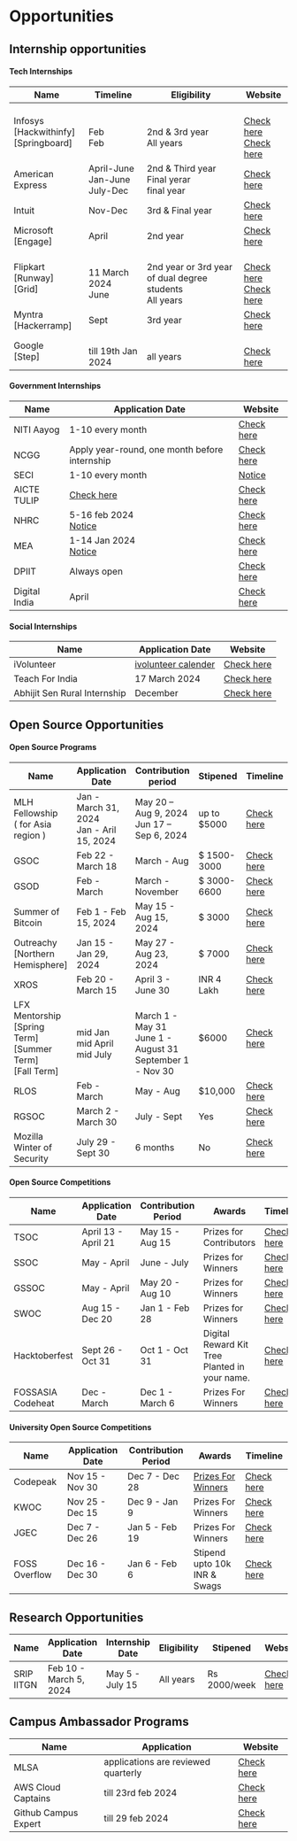 # Opportunities

## Internship opportunities 

#### Tech Internships

| Name                |     Timeline      |  Eligibility     |                      Website                                     |
|---------------------|-------------------|------------------|------------------------------------------------------------------|
| Infosys <br> [Hackwithinfy] <br> [Springboard] | <br> Feb <br> Feb      | <br> 2nd & 3rd year <br> All years  | <br>  [Check here](https://www.infosys.com/careers/hackwithinfy.html) <br> [Check here](https://infyspringboard.onwingspan.com/web/en/page/embed-gno?survey=2017)| 
| American Express    | April-June <br> Jan-June <br> July-Dec | 2nd & Third year <br> Final yerar <br> final year | [Check here](https://www.americanexpress.com/en-us/careers/student-programs/global-students-page.html) |             
| Intuit              | Nov-Dec           |  3rd & Final year| [Check here](https://www.intuit.com/careers/programs/internships/) |             
| Microsoft <br> [Engage] | April         | 2nd year         | [Check here](https://www.microsoft.com/en-ie/earlycareers/internsapprenticeships) |                           
| Flipkart <br> [Runway] <br> [Grid]| <br> 11 March 2024 <br> June | <br> 2nd year or 3rd year of dual degree students <br> All years | <br> [Check here](https://unstop.com/competitions/flipkart-runway-season-4-flipkart-901610) <br> [Check here]()|             
| Myntra <br> [Hackerramp] |  Sept        |  3rd year        | [Check here]() |                           
| Google <br> [Step]  | <br> till 19th Jan 2024 <br>   | <br> all years | <br> [Check here](https://www.proelevate.in/job/step-student-training-in-engineering-programme-internship-1) |       | Optum <br> [Stratethon] | Nov           |  2nd year        | [Check here](https://www.optum.in/about/careers.html) |              

#### Government Internships

| Name                | Application Date  |                     Website                      |    
|---------------------|-------------------|--------------------------------------------------|
|    NITI Aayog       | 1-10 every month  | [Check here](https://www.niti.gov.in/internship) |                           
|    NCGG             | Apply year-round, one month before internship | [Check here](http://www.ncgg.org.in/training/) |                           
|    SECI             | 1-10 every month  | [Notice](https://www.seci.co.in/page/seci-internship) |                           
|    AICTE TULIP      | [Check here](https://internship.aicte-india.org/fetch_ubl1.php) | [Check here](https://internship.aicte-india.org/module_ulb/Dashboard/TulipMain/) |                   
|    NHRC             | 5-16 feb 2024 <br> [Notice](https://nhrc.nic.in/sites/default/files/OSTI%205%20to%2016%20feb.%202024.pdf) | [Check here](https://nhrc.nic.in/training-programmes/short-term-internship-programme) |                           
|    MEA              | 1-14 Jan 2024 <br> [Notice](https://internship.mea.gov.in/Timeline_Intern_Prog_2024_Term_I)| [Check here](https://internship.mea.gov.in/internship) |                  
|    DPIIT            | Always open       | [Check here](https://dpiit.gov.in/internship-scheme-0) |                           
|    Digital India    | April             | [Check here](https://www.meity.gov.in/schemes) |                                                      

#### Social Internships

| Name                         | Application Date  |                  Website                       |
|------------------------------|-------------------|------------------------------------------------|
| iVolunteer                   | [ivolunteer calender](https://www.ivolunteer.in/calendar)          |  [Check here](https://www.ivolunteer.in/) |
| Teach For India              |  17 March 2024    | [Check here](https://apply.teachforindia.org/) |
| Abhijit Sen Rural Internship |  December         |  [Check here](https://nfi.org.in/internship)|

## Open Source Opportunities

#### Open Source Programs

|                    Name                    |                 Application Date                 |            Contribution period                 | Stipened      | Timeline  |
|--------------------------------------------|--------------------------------------------------|------------------------------------------------|---------------|-----------|                  
|    MLH Fellowship <br> ( for Asia region ) | Jan - March 31, 2024 <br> Jan - Aril 15, 2024    | May 20 – Aug 9, 2024 <br> Jun 17 – Sep 6, 2024 | up to $5000   | [Check here](https://fellowship.mlh.io/programs/open-source) |
|                    GSOC                    |   Feb 22 - March 18     |  March - Aug   | $ 1500-3000  | [Check here](https://developers.google.com/open-source/gsoc/timeline) |                
|                    GSOD                    | Feb - March  |  March - November  | $ 3000-6600  | [Check here](https://developers.google.com/season-of-docs/docs/timeline) |
|               Summer of Bitcoin            | Feb 1 - Feb 15, 2024                  | May 15 - Aug 15, 2024     | $ 3000 | [Check here](https://www.summerofbitcoin.org/how-it-works) |   
|       Outreachy <br> [Northern Hemisphere] |  Jan 15 - Jan 29, 2024   | May 27 - Aug 23, 2024  | $ 7000 |  [Check here](https://www.outreachy.org/blog/2024-01-15/may-2024-initial-applications-open/) |                           
|                  XROS                      | Feb 20 - March 15  | April 3 - June 30 | INR 4 Lakh | [Check here](https://xrosfellowship.ficci.in/#timeline) | 
|LFX Mentorship <br> [Spring Term] <br> [Summer Term] <br> [Fall Term] | <br> mid Jan <br> mid April <br> mid July | <br> March 1 - May 31 <br> June 1 - August 31 <br> September 1 - Nov 30 | $6000 | [Check here](https://docs.linuxfoundation.org/lfx/mentorship/mentorship-program-timelines) |
|                  RLOS                      | Feb - March             | May - Aug  | $10,000  | [Check here](https://www.microsoft.com/en-us/research/academic-program/rl-open-source-fest/about/)
|                  RGSOC                     | March 2 - March 30 | July - Sept       | Yes | [Check here](https://railsgirlssummerofcode.org/) |
|       Mozilla Winter of Security           | July 29 - Sept 30 | 6 months | No | [Check here](https://wiki.mozilla.org/Security/Automation/Winter_Of_Security_2016) |

#### Open Source Competitions

| Name                | Application Date | Contribution Period |      Awards         |             Timeline                          |   
|---------------------|------------------|---------------------|---------------------|-----------------------------------------------|
|     TSOC            |  April 13 - April 21 |   May 15 - Aug 15   | Prizes for Contributors | [Check here](https://tsoc.dev/)       |
|     SSOC            |  May - April     | June - July | Prizes for Winners | [Check here](https://hack2skill.com/hack/ssoc)         |
|     GSSOC           |   May - April    | May 20 - Aug 10 | Prizes for Winners | [Check here](https://gssoc.girlscript.tech/#)      |
|     SWOC            |  Aug 15 - Dec 20 | Jan 1 - Feb 28 | Prizes for Winners | [Check here](https://www.socialwinterofcode.com/)   | 
| Hacktoberfest       | Sept 26 - Oct 31 |   Oct 1 - Oct 31    | Digital Reward Kit <br> Tree Planted in your name. | [Check here](https://hacktoberfest.com/participation/) |
| FOSSASIA Codeheat   |   Dec - March    |   Dec 1 - March 6   | Prizes For Winners  | [Check here](https://codeheat.org/#timeline)  |


#### University Open Source Competitions

| Name                | Application Date | Contribution Period |                      Awards                 |          Timeline                          |   
|---------------------|------------------|---------------------|---------------------------------------------|--------------------------------------------|
|       Codepeak      | Nov 15 - Nov 30  |    Dec 7 - Dec 28   |[Prizes For Winners](https://www.codepeak.tech/reward)| [Check here](https://www.codepeak.tech/) |
|       KWOC          | Nov 25 - Dec 15 |  Dec 9 - Jan 9  |        Prizes For Winners                   | [Check here](https://kwoc.kossiitkgp.org/) |
|       JGEC          |  Dec 7 - Dec 26  |   Jan 5 - Feb 19    | Prizes For Winners      |  [Check here](https://jgec-winter-of-code.github.io/#timeline) |
|   FOSS Overflow     | Dec 16 - Dec 30  | Jan 6 - Feb 6       | Stipend upto 10k INR & Swags                | [Check here](https://fossoverflow.dev/)    | 




## Research Opportunities

| Name                | Application Date       | Internship Date  | Eligibility     |  Stipened   |                      Website                             |
|---------------------|------------------------|------------------|-----------------|-------------|----------------------------------------------------------|
| SRIP IITGN          | Feb 10 - March 5, 2024 | May 5 - July 15  | All years       | Rs 2000/week| [Check here](https://srip.iitgn.ac.in/portal/apply-now/) |

## Campus Ambassador Programs

| Name                       |     Application   |          Website                   |
|----------------------------|-------------------|------------------------------------|
| MLSA                       | applications are reviewed  quarterly | [Check here](https://mvp.microsoft.com/studentambassadors) |   
| AWS Cloud Captains         | till 23rd feb 2024| [Check here](https://community.aws/students)
| Github Campus Expert       |  till 29 feb 2024 | [Check here](https://education.github.com/experts) |                                                                                        
